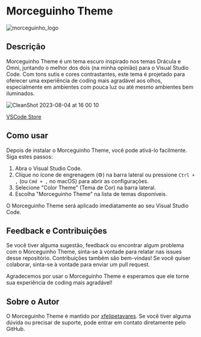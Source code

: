 # Morceguinho Theme

![morceguinho_logo](https://github.com/xfelipetavares/morceguinho-theme-vscode/assets/33338074/21986bae-3d37-47bb-ad4b-3763d7257202)


## Descrição

Morceguinho Theme é um tema escuro inspirado nos temas Drácula e Omni, juntando o melhor dos dois (na minha opinião) para o Visual Studio Code. Com tons sutis e cores contrastantes, este tema é projetado para oferecer uma experiência de coding mais agradável aos olhos, especialmente em ambientes com pouca luz ou até mesmo ambientes bem iluminados.

![CleanShot 2023-08-04 at 16 00 10](https://github.com/xfelipetavares/morceguinho-theme-vscode/assets/33338074/12c5c61c-ecc7-4e09-bce8-af1b22a340d1)

[VSCode Store](https://marketplace.visualstudio.com/items?itemName=xfelipetavares.morceguinho-theme&ssr=false#overview)

## Como usar

Depois de instalar o Morceguinho Theme, você pode ativá-lo facilmente. Siga estes passos:

1. Abra o Visual Studio Code.
2. Clique no ícone de engrenagem (⚙️) na barra lateral ou pressione `Ctrl + ,` (ou `Cmd + ,` no macOS) para abrir as configurações.
3. Selecione "Color Theme" (Tema de Cor) na barra lateral.
4. Escolha "Morceguinho Theme" na lista de temas disponíveis.

O Morceguinho Theme será aplicado imediatamente ao seu Visual Studio Code.

## Feedback e Contribuições

Se você tiver alguma sugestão, feedback ou encontrar algum problema com o Morceguinho Theme, sinta-se à vontade para relatar nas issues desse repositório. Contribuições também são bem-vindas! Se você quiser colaborar, sinta-se à vontade para enviar um pull request.

Agradecemos por usar o Morceguinho Theme e esperamos que ele torne sua experiência de coding mais agradável!

## Sobre o Autor

O Morceguinho Theme é mantido por [xfelipetavares](https://github.com/xfelipetavares). Se você tiver alguma dúvida ou precisar de suporte, pode entrar em contato diretamente pelo GitHub.